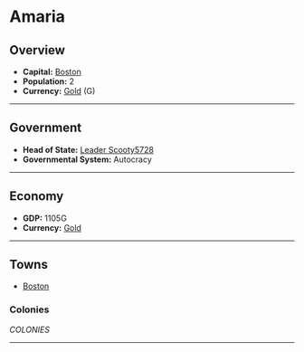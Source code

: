 # Amaria

## Overview

- **Capital:** [Boston](Boston)
- **Population:** 2
- **Currency:** [Gold](Gold) (G)

---

## Government

- **Head of State:** [Leader Scooty5728](Scooty5728)
- **Governmental System:** Autocracy

---

## Economy

- **GDP:** 1105G
- **Currency:** [Gold](Gold)

---

## Towns

- [Boston](Boston)

### Colonies

$COLONIES$

---